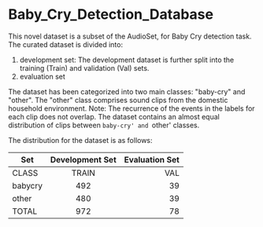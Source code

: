 # Baby_Cry_Detection_Database

This novel dataset is a subset of the AudioSet, for Baby Cry detection task.
The curated dataset is divided into:
1. development set:
   The development dataset is further split into the training (Train) and validation (Val) sets. 
3. evaluation set

The dataset has been categorized into two main classes: "baby-cry" and "other". 
The "other" class comprises sound clips from the domestic household environment. 
Note:
    The recurrence of the events in the labels for each clip does not overlap. 
    The dataset contains an almost equal distribution of clips between `baby-cry' and `other' classes. 

The distribution for the dataset is as follows:

| Set           | Development Set|Evaluation Set|
| ------------- |:--------------:| ------------:|
|CLASS          |TRAIN   |VAL    |EVAL          |
|babycry        |492     |39     |25            |
|other          |480     |39     |40            |
|TOTAL          |972     |78     |65            |

